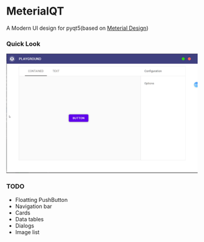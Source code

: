 # MeterialQT

A Modern UI design for pyqt5(based on [Meterial Design](https://www.material.io/))

### Quick Look
![image](https://github.com/liuxiangdi/MeterialQT/blob/master/demo.gif)

### TODO
+ Floatting PushButton
+ Navigation bar
+ Cards
+ Data tables
+ Dialogs
+ Image list